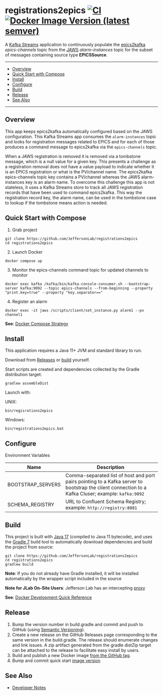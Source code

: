 # registrations2epics [![CI](https://github.com/JeffersonLab/registrations2epics/actions/workflows/ci.yml/badge.svg)](https://github.com/JeffersonLab/registrations2epics/actions/workflows/ci.yml) [![Docker Image Version (latest semver)](https://img.shields.io/docker/v/slominskir/registrations2epics?sort=semver&label=DockerHub)   ](https://hub.docker.com/r/slominskir/registrations2epics)
A [Kafka Streams](https://kafka.apache.org/documentation/streams/) application to continuously populate the [epics2kafka](https://github.com/JeffersonLab/epics2kafka) _epics-channels_ topic from the [JAWS](https://github.com/JeffersonLab/jaws) _alarm-instances_ topic for the subset of messages containing source type __EPICSSource__.  

---
 - [Overview](https://github.com/JeffersonLab/registrations2epics#overview)
 - [Quick Start with Compose](https://github.com/JeffersonLab/registrations2epics#quick-start-with-compose)
 - [Install](https://github.com/JeffersonLab/registrations2epics#install)
 - [Configure](https://github.com/JeffersonLab/registrations2epics#configure)
 - [Build](https://github.com/JeffersonLab/registrations2epics#build) 
 - [Release](https://github.com/JeffersonLab/registrations2epics#release)  
 - [See Also](https://github.com/JeffersonLab/registrations2epics#see-also)
 ---

## Overview
This app keeps epics2kafka automatically configured based on the JAWS configuration.  This Kafka Streams app consumes the `alarm-instances` topic and looks for registration messages related to EPICS and for each of those produces a command message to epics2kafka via the `epics-channels` topic.   

When a JAWS registration is removed it is removed via a tombstone message, which is a null value for a given key.  This presents a challenge as a registration removal does not have a value payload to indicate whether it is an EPICS registration or what is the PV/channel name.  The epics2kafka epics-channels topic key contains a PV/channel whereas the JAWS alarm-instances key is an alarm name.   To overcome this challenge this app is not stateless, it uses a Kafka Streams store to track all JAWS registration records that have been used to command epics2kafka.  This way the registration record key, the alarm name, can be used in the tombstone case to lookup if the tombstone means action is needed.

## Quick Start with Compose 
1. Grab project
```
git clone https://github.com/JeffersonLab/registrations2epics
cd registrations2epics
```
2. Launch Docker
```
docker compose up
```
3. Monitor the epics-channels command topic for updated channels to monitor 
```
docker exec kafka /kafka/bin/kafka-console-consumer.sh --bootstrap-server kafka:9092 --topic epics-channels --from-beginning --property "print.key=true" --property "key.separator==" 
```
4. Register an alarm
```
docker exec -it jaws /scripts/client/set_instance.py alarm1 --pv channel1 
```

**See**: [Docker Compose Strategy](https://gist.github.com/slominskir/a7da801e8259f5974c978f9c3091d52c)

## Install
This application requires a Java 11+ JVM and standard library to run.

Download from [Releases](https://github.com/JeffersonLab/registrations2epics/releases) or [build](https://github.com/JeffersonLab/registrations2epics#build) yourself.

Start scripts are created and dependencies collected by the Gradle distribution target:
```
gradlew assembleDist
```

Launch with:

UNIX:
```
bin/regisrations2epics
```
Windows:
```
bin/registrations2epics.bat
```

## Configure
Environment Variables

| Name | Description |
|---|---|
| BOOTSTRAP_SERVERS | Comma-separated list of host and port pairs pointing to a Kafka server to bootstrap the client connection to a Kafka Cluser; example: `kafka:9092` |
| SCHEMA_REGISTRY | URL to Confluent Schema Registry; example: `http://registry:8081` |

## Build
This project is built with [Java 17](https://adoptium.net/) (compiled to Java 11 bytecode), and uses the [Gradle 7](https://gradle.org/) build tool to automatically download dependencies and build the project from source:

```
git clone https://github.com/JeffersonLab/registrations2epics
cd registrations2epics
gradlew build
```
**Note**: If you do not already have Gradle installed, it will be installed automatically by the wrapper script included in the source

**Note for JLab On-Site Users**: Jefferson Lab has an intercepting [proxy](https://gist.github.com/slominskir/92c25a033db93a90184a5994e71d0b78)

**See**: [Docker Development Quick Reference](https://gist.github.com/slominskir/a7da801e8259f5974c978f9c3091d52c#development-quick-reference)

## Release
1. Bump the version number in build.gradle and commit and push to GitHub (using [Semantic Versioning](https://semver.org/)).
2. Create a new release on the GitHub Releases page corresponding to the same version in the build.gradle.   The release should enumerate changes and link issues.   A zip artifact generated from the gradle distZip target can be attached to the release to facilitate easy install by users.
3. Build and publish a new Docker image [from the GitHub tag](https://gist.github.com/slominskir/a7da801e8259f5974c978f9c3091d52c#8-build-an-image-based-of-github-tag).
4. Bump and commit quick start [image version](https://github.com/JeffersonLab/registrations2epics/blob/main/docker-compose.override.yml)

## See Also
   - [Developer Notes](https://github.com/JeffersonLab/registrations2epics/wiki/Developer-Notes)
